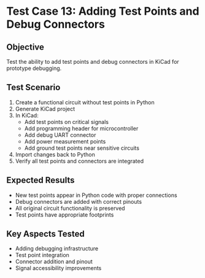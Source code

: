 # Test Case 13: Adding Test Points and Debug Connectors

## Objective
Test the ability to add test points and debug connectors in KiCad for prototype debugging.

## Test Scenario
1. Create a functional circuit without test points in Python
2. Generate KiCad project
3. In KiCad:
   - Add test points on critical signals
   - Add programming header for microcontroller
   - Add debug UART connector
   - Add power measurement points
   - Add ground test points near sensitive circuits
4. Import changes back to Python
5. Verify all test points and connectors are integrated

## Expected Results
- New test points appear in Python code with proper connections
- Debug connectors are added with correct pinouts
- All original circuit functionality is preserved
- Test points have appropriate footprints

## Key Aspects Tested
- Adding debugging infrastructure
- Test point integration
- Connector addition and pinout
- Signal accessibility improvements